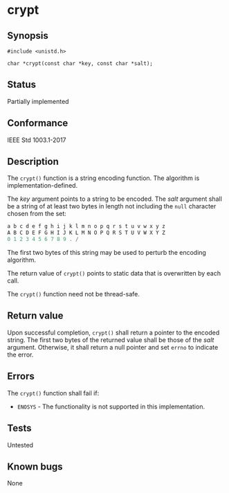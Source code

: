 # crypt

## Synopsis

`#include <unistd.h>`

`char *crypt(const char *key, const char *salt);`

## Status

Partially implemented

## Conformance

IEEE Std 1003.1-2017

## Description

The `crypt()` function is a string encoding function. The algorithm is implementation-defined.

The _key_ argument points to a string to be encoded. The _salt_ argument shall be a string of at least two bytes in
length not including the `null` character chosen from the set:

```c
a b c d e f g h i j k l m n o p q r s t u v w x y z
A B C D E F G H I J K L M N O P Q R S T U V W X Y Z
0 1 2 3 4 5 6 7 8 9 . /
```

The first two bytes of this string may be used to perturb the encoding algorithm.

The return value of `crypt()` points to static data that is overwritten by each call.

The `crypt()` function need not be thread-safe.

## Return value

Upon successful completion, `crypt()` shall return a pointer to the encoded string. The first two bytes of the returned
value shall be those of the _salt_ argument. Otherwise, it shall return a null pointer and set `errno` to indicate the
error.

## Errors

The `crypt()` function shall fail if:

* `ENOSYS` - The functionality is not supported in this implementation.

## Tests

Untested

## Known bugs

None
